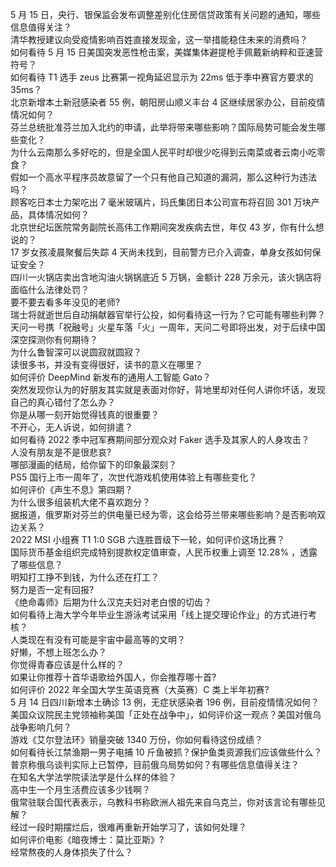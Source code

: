 5 月 15 日，央行、银保监会发布调整差别化住房信贷政策有关问题的通知，哪些信息值得关注？  
清华教授建议向受疫情影响百姓直接发现金，这一举措能稳住未来的消费吗？  
如何看待 5 月 15 日美国突发恶性枪击案，美媒集体避提枪手佩戴新纳粹和亚速营符号？  
如何看待 T1 选手 zeus 比赛第一视角延迟显示为 22ms 低于季中赛官方要求的 35ms？  
北京新增本土新冠感染者 55 例，朝阳房山顺义丰台 4 区继续居家办公，目前疫情情况如何？  
芬兰总统批准芬兰加入北约的申请，此举将带来哪些影响？国际局势可能会发生哪些变化？  
为什么云南那么多好吃的，但是全国人民平时却很少吃得到云南菜或者云南小吃零食？  
假如一个高水平程序员故意留了一个只有他自己知道的漏洞，那么这种行为违法吗？  
顾客吃日本士力架吃出 7 毫米玻璃片，玛氏集团日本公司宣布将召回 301 万块产品，具体情况如何？  
北京世纪坛医院常务副院长高伟工作期间突发疾病去世，年仅 43 岁，你有什么想说的？  
17 岁女孩凌晨聚餐后失踪 4 天尚未找到，目前警方已介入调查，单身女孩如何保证安全？  
四川一火锅店卖出含地沟油火锅锅底近 5 万锅，金额计 228 万余元，该火锅店将面临什么法律处罚？  
要不要去看多年没见的老师?  
瑞士将就逝世后自动捐献器官举行公投，如何看待这一行为？它可能有哪些利弊？  
天问一号携「祝融号」火星车落「火」一周年，天问二号即将出发，对于后续中国深空探测你有何期待？  
为什么鲁智深可以说圆寂就圆寂？  
读很多书，并没有变得很好，读书的意义在哪里？  
如何评价 DeepMind 新发布的通用人工智能 Gato？  
突然发现你认为的好朋友其实就是表面对你好，背地里却对任何人讲你坏话，发现自己的真心错付了怎么办？  
你是从哪一刻开始觉得钱真的很重要？  
不开心，无人诉说，如何排遣？  
如何看待 2022 季中冠军赛期间部分观众对 Faker 选手及其家人的人身攻击？  
人没有朋友是不是很悲哀?  
哪部漫画的结局，给你留下的印象最深刻？  
PS5 国行上市一周年了，次世代游戏机使用体验上有哪些变化？  
如何评价《声生不息》第四期？  
为什么很多组装机大佬不喜欢跑分？  
据报道，俄罗斯对芬兰的供电量已经为零，这会给芬兰带来哪些影响？是否影响双边关系？  
2022 MSI 小组赛 T1 1:0 SGB 六连胜晋级下一轮，如何评价这场比赛？  
国际货币基金组织完成特别提款权定值审查，人民币权重上调至 12.28% ，透露了哪些信息？  
明知打工挣不到钱，为什么还在打工？  
努力是否一定有回报?  
《绝命毒师》后期为什么汉克夫妇对老白恨的切齿？  
如何看待上海大学今年毕业生游泳考试采用「线上提交理论作业」的方式进行考核？  
人类现在有没有可能是宇宙中最高等的文明？  
好懒，不想上班怎么办？  
你觉得青春应该是什么样的？  
如果让你推荐十首华语歌给外国人，你会推荐哪十首?  
如何评价 2022 年全国大学生英语竞赛（大英赛）C 类上半年初赛?  
5 月 14 日四川新增本土确诊 13 例，无症状感染者 196 例，目前疫情情况如何？  
美国众议院民主党领袖称美国「正处在战争中」，如何评价这一观点？美国对俄乌战争影响几何？  
游戏《艾尔登法环》销量突破 1340 万份，你如何看待这份成绩？  
如何看待长江禁渔期一男子电捕 10 斤鱼被抓？保护鱼类资源我们应该做些什么？  
普京称俄乌谈判实际上已暂停，目前俄乌局势如何？有哪些信息值得关注？  
在知名大学法学院读法学是什么样的体验？  
高中生一个月生活费应该多少钱啊？  
俄常驻联合国代表表示，乌教科书称欧洲人祖先来自乌克兰，你对该言论有哪些见解？  
经过一段时期摆烂后，很难再重新开始学习了，该如何处理？  
如何评价电影《暗夜博士：莫比亚斯》?  
经常熬夜的人身体损失了什么？  
